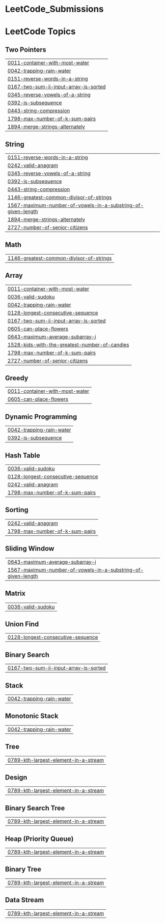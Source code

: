# LeetCode_Submissions
<!---LeetCode Topics Start-->
# LeetCode Topics
## Two Pointers
|  |
| ------- |
| [0011-container-with-most-water](https://github.com/sourishgrover/LeetCode_Submissions/tree/master/0011-container-with-most-water) |
| [0042-trapping-rain-water](https://github.com/sourishgrover/LeetCode_Submissions/tree/master/0042-trapping-rain-water) |
| [0151-reverse-words-in-a-string](https://github.com/sourishgrover/LeetCode_Submissions/tree/master/0151-reverse-words-in-a-string) |
| [0167-two-sum-ii-input-array-is-sorted](https://github.com/sourishgrover/LeetCode_Submissions/tree/master/0167-two-sum-ii-input-array-is-sorted) |
| [0345-reverse-vowels-of-a-string](https://github.com/sourishgrover/LeetCode_Submissions/tree/master/0345-reverse-vowels-of-a-string) |
| [0392-is-subsequence](https://github.com/sourishgrover/LeetCode_Submissions/tree/master/0392-is-subsequence) |
| [0443-string-compression](https://github.com/sourishgrover/LeetCode_Submissions/tree/master/0443-string-compression) |
| [1798-max-number-of-k-sum-pairs](https://github.com/sourishgrover/LeetCode_Submissions/tree/master/1798-max-number-of-k-sum-pairs) |
| [1894-merge-strings-alternately](https://github.com/sourishgrover/LeetCode_Submissions/tree/master/1894-merge-strings-alternately) |
## String
|  |
| ------- |
| [0151-reverse-words-in-a-string](https://github.com/sourishgrover/LeetCode_Submissions/tree/master/0151-reverse-words-in-a-string) |
| [0242-valid-anagram](https://github.com/sourishgrover/LeetCode_Submissions/tree/master/0242-valid-anagram) |
| [0345-reverse-vowels-of-a-string](https://github.com/sourishgrover/LeetCode_Submissions/tree/master/0345-reverse-vowels-of-a-string) |
| [0392-is-subsequence](https://github.com/sourishgrover/LeetCode_Submissions/tree/master/0392-is-subsequence) |
| [0443-string-compression](https://github.com/sourishgrover/LeetCode_Submissions/tree/master/0443-string-compression) |
| [1146-greatest-common-divisor-of-strings](https://github.com/sourishgrover/LeetCode_Submissions/tree/master/1146-greatest-common-divisor-of-strings) |
| [1567-maximum-number-of-vowels-in-a-substring-of-given-length](https://github.com/sourishgrover/LeetCode_Submissions/tree/master/1567-maximum-number-of-vowels-in-a-substring-of-given-length) |
| [1894-merge-strings-alternately](https://github.com/sourishgrover/LeetCode_Submissions/tree/master/1894-merge-strings-alternately) |
| [2727-number-of-senior-citizens](https://github.com/sourishgrover/LeetCode_Submissions/tree/master/2727-number-of-senior-citizens) |
## Math
|  |
| ------- |
| [1146-greatest-common-divisor-of-strings](https://github.com/sourishgrover/LeetCode_Submissions/tree/master/1146-greatest-common-divisor-of-strings) |
## Array
|  |
| ------- |
| [0011-container-with-most-water](https://github.com/sourishgrover/LeetCode_Submissions/tree/master/0011-container-with-most-water) |
| [0036-valid-sudoku](https://github.com/sourishgrover/LeetCode_Submissions/tree/master/0036-valid-sudoku) |
| [0042-trapping-rain-water](https://github.com/sourishgrover/LeetCode_Submissions/tree/master/0042-trapping-rain-water) |
| [0128-longest-consecutive-sequence](https://github.com/sourishgrover/LeetCode_Submissions/tree/master/0128-longest-consecutive-sequence) |
| [0167-two-sum-ii-input-array-is-sorted](https://github.com/sourishgrover/LeetCode_Submissions/tree/master/0167-two-sum-ii-input-array-is-sorted) |
| [0605-can-place-flowers](https://github.com/sourishgrover/LeetCode_Submissions/tree/master/0605-can-place-flowers) |
| [0643-maximum-average-subarray-i](https://github.com/sourishgrover/LeetCode_Submissions/tree/master/0643-maximum-average-subarray-i) |
| [1528-kids-with-the-greatest-number-of-candies](https://github.com/sourishgrover/LeetCode_Submissions/tree/master/1528-kids-with-the-greatest-number-of-candies) |
| [1798-max-number-of-k-sum-pairs](https://github.com/sourishgrover/LeetCode_Submissions/tree/master/1798-max-number-of-k-sum-pairs) |
| [2727-number-of-senior-citizens](https://github.com/sourishgrover/LeetCode_Submissions/tree/master/2727-number-of-senior-citizens) |
## Greedy
|  |
| ------- |
| [0011-container-with-most-water](https://github.com/sourishgrover/LeetCode_Submissions/tree/master/0011-container-with-most-water) |
| [0605-can-place-flowers](https://github.com/sourishgrover/LeetCode_Submissions/tree/master/0605-can-place-flowers) |
## Dynamic Programming
|  |
| ------- |
| [0042-trapping-rain-water](https://github.com/sourishgrover/LeetCode_Submissions/tree/master/0042-trapping-rain-water) |
| [0392-is-subsequence](https://github.com/sourishgrover/LeetCode_Submissions/tree/master/0392-is-subsequence) |
## Hash Table
|  |
| ------- |
| [0036-valid-sudoku](https://github.com/sourishgrover/LeetCode_Submissions/tree/master/0036-valid-sudoku) |
| [0128-longest-consecutive-sequence](https://github.com/sourishgrover/LeetCode_Submissions/tree/master/0128-longest-consecutive-sequence) |
| [0242-valid-anagram](https://github.com/sourishgrover/LeetCode_Submissions/tree/master/0242-valid-anagram) |
| [1798-max-number-of-k-sum-pairs](https://github.com/sourishgrover/LeetCode_Submissions/tree/master/1798-max-number-of-k-sum-pairs) |
## Sorting
|  |
| ------- |
| [0242-valid-anagram](https://github.com/sourishgrover/LeetCode_Submissions/tree/master/0242-valid-anagram) |
| [1798-max-number-of-k-sum-pairs](https://github.com/sourishgrover/LeetCode_Submissions/tree/master/1798-max-number-of-k-sum-pairs) |
## Sliding Window
|  |
| ------- |
| [0643-maximum-average-subarray-i](https://github.com/sourishgrover/LeetCode_Submissions/tree/master/0643-maximum-average-subarray-i) |
| [1567-maximum-number-of-vowels-in-a-substring-of-given-length](https://github.com/sourishgrover/LeetCode_Submissions/tree/master/1567-maximum-number-of-vowels-in-a-substring-of-given-length) |
## Matrix
|  |
| ------- |
| [0036-valid-sudoku](https://github.com/sourishgrover/LeetCode_Submissions/tree/master/0036-valid-sudoku) |
## Union Find
|  |
| ------- |
| [0128-longest-consecutive-sequence](https://github.com/sourishgrover/LeetCode_Submissions/tree/master/0128-longest-consecutive-sequence) |
## Binary Search
|  |
| ------- |
| [0167-two-sum-ii-input-array-is-sorted](https://github.com/sourishgrover/LeetCode_Submissions/tree/master/0167-two-sum-ii-input-array-is-sorted) |
## Stack
|  |
| ------- |
| [0042-trapping-rain-water](https://github.com/sourishgrover/LeetCode_Submissions/tree/master/0042-trapping-rain-water) |
## Monotonic Stack
|  |
| ------- |
| [0042-trapping-rain-water](https://github.com/sourishgrover/LeetCode_Submissions/tree/master/0042-trapping-rain-water) |
## Tree
|  |
| ------- |
| [0789-kth-largest-element-in-a-stream](https://github.com/sourishgrover/LeetCode_Submissions/tree/master/0789-kth-largest-element-in-a-stream) |
## Design
|  |
| ------- |
| [0789-kth-largest-element-in-a-stream](https://github.com/sourishgrover/LeetCode_Submissions/tree/master/0789-kth-largest-element-in-a-stream) |
## Binary Search Tree
|  |
| ------- |
| [0789-kth-largest-element-in-a-stream](https://github.com/sourishgrover/LeetCode_Submissions/tree/master/0789-kth-largest-element-in-a-stream) |
## Heap (Priority Queue)
|  |
| ------- |
| [0789-kth-largest-element-in-a-stream](https://github.com/sourishgrover/LeetCode_Submissions/tree/master/0789-kth-largest-element-in-a-stream) |
## Binary Tree
|  |
| ------- |
| [0789-kth-largest-element-in-a-stream](https://github.com/sourishgrover/LeetCode_Submissions/tree/master/0789-kth-largest-element-in-a-stream) |
## Data Stream
|  |
| ------- |
| [0789-kth-largest-element-in-a-stream](https://github.com/sourishgrover/LeetCode_Submissions/tree/master/0789-kth-largest-element-in-a-stream) |
<!---LeetCode Topics End-->